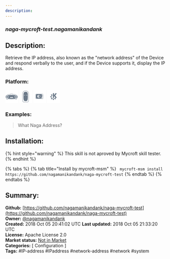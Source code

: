 ```yaml
---
description: 
---
```


### _naga-mycroft-test.nagamanikandank_  
## Description:  
Retrieve the IP address, also known as the "network address" of the Device and respond verbally to the user, and if the Device supports it, display the IP address.  
  
### Platform:  
 ![Mark I](../.gitbook/assets/mark-1-icon.png)  ![Mark II](../.gitbook/assets/mark-2-icon.png)  ![Picroft](../.gitbook/assets/picroft-icon.png)  ![plasmoid](../.gitbook/assets/kde.png)   
### Examples:  
> What Naga Address?  
  
## Installation:  
{% hint style="warning" %}
This skill is not aproved by Mycroft skill tester.
{% endhint %}
    
{% tabs %}
{% tab title="Install by mycroft-msm" %}
``` mycroft-msm install https://github.com/nagamanikandank/naga-mycroft-test```
{% endtab %}
  {% endtabs %}
    
## Summary:  
**Github:** [https://github.com/nagamanikandank/naga-mycroft-test](https://github.com/nagamanikandank/naga-mycroft-test)  
**Owner:** [@nagamanikandank](https://github.com/nagamanikandank)  
**Created:** 2018 Oct 05 20:41:02 UTC  **Last updated:** 2018 Oct 05 21:33:20 UTC  
**License:** Apache License 2.0  
**Market status:** [Not in Market](https://market.mycroft.ai/skill/)  
**Categories:** [ Configuration ]   
**Tags:** \#IP-address \#IPaddress \#network-address \#network \#system   
